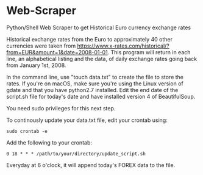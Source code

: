 # Web-Scraper
Python/Shell Web Scraper to get Historical Euro currency exchange rates

Historical exchange rates from the Euro to approximately 40 other currencies were taken from https://www.x-rates.com/historical/?from=EUR&amount=1&date=2008-01-01. This program will return in each line, an alphabetical listing and the data, of daily exchange rates going back from January 1st, 2008.   

In the command line, use "touch data.txt" to create the file to store the rates. If you're on macOS, make sure you're using the Linux version of gdate and that you have python2.7 installed. Edit the end date of the script.sh file for today's date and have installed version 4 of BeautifulSoup.


You need sudo privileges for this next step.

To continously update your data.txt file, edit your crontab using:

    sudo crontab -e

Add the following to your crontab:

    0 18 * * * /path/to/your/directory/update_script.sh
    
Everyday at 6 o'clock, it will append today's FOREX data to the file.


